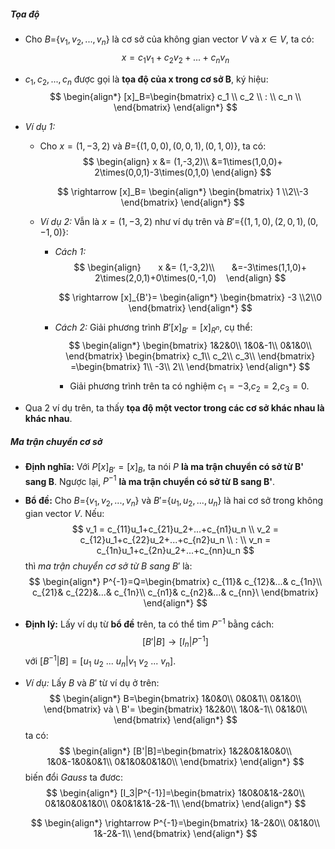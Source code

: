 ##### Tọa độ

* Cho $B=${$v_1,v_2,...,v_n$} là cơ sở của không gian vector $V$  và $x\in V$, ta có:
  $$
  x = c_1v_1+c_2v_2+...+c_nv_n
  $$

* $c_1,c_2,...,c_n$ được gọi là **tọa độ của x trong cơ sở B**, ký hiệu:
  $$
      \begin{align*}
          [x]_B=\begin{bmatrix}
              c_1 \\
              c_2 \\
              : \\
              c_n \\
          \end{bmatrix}
      \end{align*}
  $$

* *Ví dụ 1:*

  * Cho $x=(1,-3,2)$ và $B=${$(1,0,0),(0,0,1),(0,1,0)$}, ta có:
    $$
    \begin{align}
            x &= (1,-3,2)\\ 
            &=1\times(1,0,0)+ 2\times(0,0,1)-3\times(0,1,0)
        \end{align}
    $$

    $$
    \rightarrow [x]_B= \begin{align*}
            \begin{bmatrix}
                1 \\2\\-3
            \end{bmatrix}
        \end{align*}
    $$

  * *Ví dụ 2:* Vẫn là $x=(1,-3,2)$ như ví dụ trên và $B'=${$(1,1,0),(2,0,1),(0,-1,0)$}:

    * *Cách 1:*
      $$
      \begin{align}        x &= (1,-3,2)\\         &=-3\times(1,1,0)+ 2\times(2,0,1)+0\times(0,-1,0)    \end{align}
      $$

      $$
      \rightarrow [x]_{B'}= \begin{align*}
              \begin{bmatrix}
                  -3 \\2\\0
              \end{bmatrix}
          \end{align*}
      $$

    * *Cách 2:* Giải phương trình $B'[x]_{B'}=[x]_{R^n}$, cụ thể:
      $$
      \begin{align*}
              \begin{bmatrix}
                  1&2&0\\
                  1&0&-1\\
                  0&1&0\\
              \end{bmatrix}
              \begin{bmatrix}
                  c_1\\
                  c_2\\
                  c_3\\
              \end{bmatrix}
              =\begin{bmatrix}
                  1\\
                  -3\\
                  2\\
              \end{bmatrix}
          \end{align*}
      $$

      * Giải phương trình trên ta có nghiệm $c_1=-3$,$c_2=2$,$c_3=0$.

* Qua 2 ví dụ trên, ta thấy **tọa độ một vector trong các cơ sở khác nhau là khác nhau**.

##### Ma trận chuyển cơ sở

* **Định nghĩa:** Với $P[x]_{B'}=[x]_B$, ta nói $P$  **là ma trận chuyển có sở từ B' sang B**. Ngược lại, $P^{-1}$  **là ma trận chuyển có sở từ B sang B'**.

* **Bổ đề:** Cho $B=${$v_1,v_2,...,v_n$} và $B'=${$u_1,u_2,...,u_n$} là hai cơ sở trong không gian vector $V$. Nếu:
  $$
  v_1 = c_{11}u_1+c_{21}u_2+...+c_{n1}u_n \\
  v_2 = c_{12}u_1+c_{22}u_2+...+c_{n2}u_n  \\
  : \\
  v_n = c_{1n}u_1+c_{2n}u_2+...+c_{nn}u_n 
  $$
  thì *ma trận chuyển cơ sở từ  $B$  sang* $B'$  là:
  $$
  \begin{align*}
          P^{-1}=Q=\begin{bmatrix}
              c_{11}& c_{12}&...& c_{1n}\\
              c_{21}& c_{22}&...& c_{1n}\\
              c_{n1}& c_{n2}&...& c_{nn}\
          \end{bmatrix}
      \end{align*}
  $$

* **Định lý:** Lấy ví dụ từ **bổ đề** trên, ta có thể tìm $P^{-1}$ bằng cách:
  $$
  [B'|B]\rightarrow[I_n|P^{-1}]
  $$
  với $[B^{-1}|B] = [u_1\ u_2\ ...\ u_n| v_1\ v_2\ ...\ v_n ]$.

* *Ví dụ:* Lấy $B$  và $B'$ từ ví dụ ở trên:
  $$
  \begin{align*}
          B=\begin{bmatrix}
              1&0&0\\
              0&0&1\\
              0&1&0\\
          \end{bmatrix} và \
          B'= \begin{bmatrix}
              1&2&0\\
              1&0&-1\\
              0&1&0\\
          \end{bmatrix}
      \end{align*}
  $$
  ta có:
  $$
  \begin{align*}
          [B'|B]=\begin{bmatrix}
              1&2&0&1&0&0\\
              1&0&-1&0&0&1\\
              0&1&0&0&1&0\\
          \end{bmatrix}
      \end{align*}
  $$
  biến đổi *Gauss* ta đươc:
  $$
  \begin{align*}
          [I_3|P^{-1}]=\begin{bmatrix}
              1&0&0&1&-2&0\\
              0&1&0&0&1&0\\
              0&0&1&1&-2&-1\\
          \end{bmatrix}
      \end{align*}
  $$
  
  $$
  \begin{align*}
          \rightarrow P^{-1}=\begin{bmatrix}
              1&-2&0\\
              0&1&0\\
              1&-2&-1\\
          \end{bmatrix}
      \end{align*}
  $$
  

